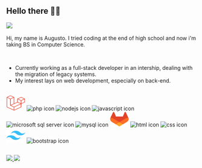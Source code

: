 ## Hello there 👋🏻

<img style="max-width: 100%;" src="https://github.com/user-attachments/assets/d262892d-5fd6-4a41-b7fc-d354b6ba030a">
&nbsp;
<p>Hi, my name is Augusto. I tried coding at the end of high school and now i'm taking BS in Computer Science.</p>
<br>

* Currently working as a full-stack developer in an intership, dealing with the migration of legacy systems.
* My interest lays on web development, especially on back-end.

<br>
<div style="display: inline_block">
  <img style="width: 50px; height: 40px" alt="laravel icon" src="https://github.com/devicons/devicon/blob/master/icons/laravel/laravel-original.svg"/>
  <img style="width: 50px; height: 40px" alt="php icon" src="https://cdn.jsdelivr.net/gh/devicons/devicon@latest/icons/php/php-original.svg"/>
  <img style="width: 50px; height: 40px" alt="nodejs icon" src="https://cdn.jsdelivr.net/gh/devicons/devicon@latest/icons/nodejs/nodejs-original.svg" />
  <img style="width: 50px; height: 40px" alt="javascript icon" src="https://cdn.jsdelivr.net/gh/devicons/devicon@latest/icons/javascript/javascript-original.svg"/>
  <img style="width: 50px; height: 40px" alt="microsoft sql server icon" src="https://cdn.jsdelivr.net/gh/devicons/devicon@latest/icons/microsoftsqlserver/microsoftsqlserver-original.svg"/>
  <img style="width: 50px; height: 40px" alt="mysql icon" src="https://cdn.jsdelivr.net/gh/devicons/devicon@latest/icons/mysql/mysql-original.svg"/>
  <img style="width: 50px; height: 40px" alt="gitlab icon" src="https://github.com/devicons/devicon/blob/master/icons/gitlab/gitlab-original.svg" />
  <img style="width: 50px; height: 40px" alt="html icon" src="https://cdn.jsdelivr.net/gh/devicons/devicon/icons/html5/html5-original.svg"/>
  <img style="width: 50px; height: 40px" alt="css icon" src="https://cdn.jsdelivr.net/gh/devicons/devicon@latest/icons/css3/css3-original.svg"/>
  <img style="width: 50px; height: 40px" alt="tailwindcss icon" src="https://github.com/devicons/devicon/blob/master/icons/tailwindcss/tailwindcss-original.svg"/>
  <img style="width: 50px; height: 40px" alt="bootstrap icon" src="https://cdn.jsdelivr.net/gh/devicons/devicon@latest/icons/bootstrap/bootstrap-original.svg"/>
</div>

##

<div style="display: inline_block">
  <a href="https://www.linkedin.com/in/augusto-dmh/" target="_blank"> <img src="https://img.shields.io/badge/LinkedIn-0077B5?style=for-the-badge&logo=linkedin&logoColor=white"> </a>
  <a href="mailto:augustodemelohenriques@gmail.com" target="_blank"> <img src="https://img.shields.io/badge/Gmail-D14836?style=for-the-badge&logo=gmail&logoColor=white"> </a>
</div>
